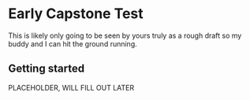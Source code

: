 # Early Capstone Test

This is likely only going to be seen by yours truly as a rough draft so my buddy and I can hit the ground running.

## Getting started

PLACEHOLDER, WILL FILL OUT LATER